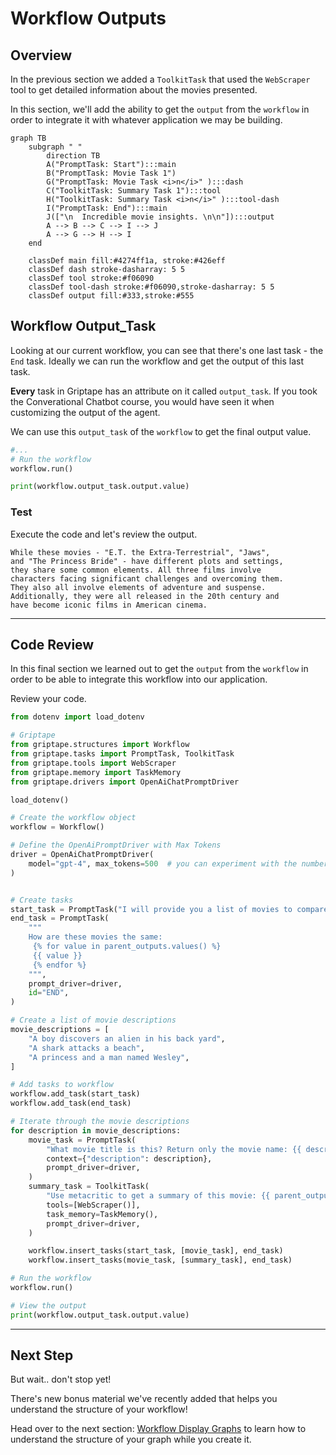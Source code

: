 # Workflow Outputs

## Overview
In the previous section we added a `ToolkitTask` that used the `WebScraper` tool to get detailed information about the movies presented.

In this section, we'll add the ability to get the `output` from the `workflow` in order to integrate it with whatever application we may be building.

``` mermaid
graph TB 
    subgraph " "
        direction TB
        A("PromptTask: Start"):::main 
        B("PromptTask: Movie Task 1")
        G("PromptTask: Movie Task <i>n</i>" ):::dash
        C("ToolkitTask: Summary Task 1"):::tool
        H("ToolkitTask: Summary Task <i>n</i>" ):::tool-dash
        I("PromptTask: End"):::main
        J(["\n  Incredible movie insights. \n\n"]):::output
        A --> B --> C --> I --> J
        A --> G --> H --> I
    end
    
    classDef main fill:#4274ff1a, stroke:#426eff
    classDef dash stroke-dasharray: 5 5
    classDef tool stroke:#f06090
    classDef tool-dash stroke:#f06090,stroke-dasharray: 5 5
    classDef output fill:#333,stroke:#555

```


## Workflow Output_Task

Looking at our current workflow, you can see that there's one last task - the `End` task. Ideally we can run the workflow and get the output of this last task.

**Every** task in Griptape has an attribute on it called `output_task`. If you took the Converational Chatbot course, you would have seen it when customizing the output of the agent.

We can use this `output_task` of the `workflow` to get the final output value.

```python
#...
# Run the workflow
workflow.run()     

print(workflow.output_task.output.value)

```


### Test

Execute the code and let's review the output.

```
While these movies - "E.T. the Extra-Terrestrial", "Jaws", 
and "The Princess Bride" - have different plots and settings, 
they share some common elements. All three films involve 
characters facing significant challenges and overcoming them. 
They also all involve elements of adventure and suspense. 
Additionally, they were all released in the 20th century and 
have become iconic films in American cinema.
```

---

## Code Review

In this final section we learned out to get the `output` from the `workflow` in order to be able to integrate this workflow into our application.

Review your code.

```python linenums="1" title="app.py" hl_lines="65-66"
from dotenv import load_dotenv

# Griptape
from griptape.structures import Workflow
from griptape.tasks import PromptTask, ToolkitTask
from griptape.tools import WebScraper
from griptape.memory import TaskMemory
from griptape.drivers import OpenAiChatPromptDriver

load_dotenv()

# Create the workflow object
workflow = Workflow()

# Define the OpenAiPromptDriver with Max Tokens
driver = OpenAiChatPromptDriver(
    model="gpt-4", max_tokens=500  # you can experiment with the number of tokens
)


# Create tasks
start_task = PromptTask("I will provide you a list of movies to compare.", id="START")
end_task = PromptTask(
    """
    How are these movies the same:
     {% for value in parent_outputs.values() %} 
     {{ value }}
     {% endfor %}
    """,
    prompt_driver=driver,
    id="END",
)

# Create a list of movie descriptions
movie_descriptions = [
    "A boy discovers an alien in his back yard",
    "A shark attacks a beach",
    "A princess and a man named Wesley",
]

# Add tasks to workflow
workflow.add_task(start_task)
workflow.add_task(end_task)

# Iterate through the movie descriptions
for description in movie_descriptions:
    movie_task = PromptTask(
        "What movie title is this? Return only the movie name: {{ description }}",
        context={"description": description},
        prompt_driver=driver,
    )
    summary_task = ToolkitTask(
        "Use metacritic to get a summary of this movie: {{ parent_outputs.values() | list |last }}",
        tools=[WebScraper()],
        task_memory=TaskMemory(),
        prompt_driver=driver,
    )

    workflow.insert_tasks(start_task, [movie_task], end_task)
    workflow.insert_tasks(movie_task, [summary_task], end_task)

# Run the workflow
workflow.run()

# View the output
print(workflow.output_task.output.value)

```

---
## Next Step
But wait.. don't stop yet!

There's new bonus material we've recently added that helps you understand the structure of your workflow!

Head over to the next section: [Workflow Display Graphs](07_workflow_display_graph.md) to learn how to understand the structure of your graph while you create it.
